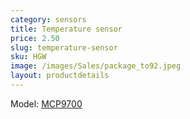 ```yaml
---
category: sensors
title: Temperature sensor
price: 2.50
slug: temperature-sensor
sku: HGW
image: /images/Sales/package_to92.jpeg
layout: productdetails
---
```

Model: <a href="http://ww1.microchip.com/downloads/en/DeviceDoc/20001942F.pdf">MCP9700</a>
